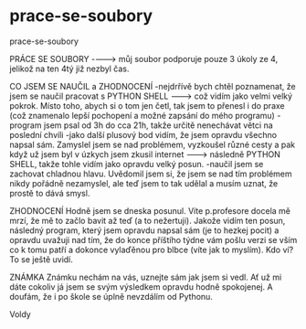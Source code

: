 # prace-se-soubory

prace-se-soubory

PRÁCE SE SOUBORY ----> můj soubor podporuje pouze 3 úkoly ze 4, jelikož na ten 4tý již nezbyl čas.

CO JSEM SE NAUČIL a ZHODNOCENÍ -nejdrřívě bych chtěl poznamenat, že jsem se naučil pracovat s PYTHON SHELL ---> což vidím jako velmi velký pokrok. Místo toho, abych si o tom jen četl, tak jsem to přenesl i do praxe (což znamenalo lepší pochopení a možné zapsání do mého programu) -program jsem psal od 3h do cca 21h, takže určitě nenechávat větci na poslední chvíli -jako další plusový bod vidím, že jsem opravdu všechno napsal sám. Zamyslel jsem se nad problémem, vyzkoušel různé cesty a pak když už jsem byl v úzkych jsem zkusil internet ---> následně PYTHON SHELL, takže tohle vidím jako opravdu velký posun. -naučil jsem se zachovat chladnou hlavu. Uvědomil jsem si, že jsem se nad tím problémem nikdy pořádně nezamyslel, ale teď jsem to tak udělal a musím uznat, že prostě to dává smysl.

ZHODNOCENÍ Hodně jsem se dneska posunul. Víte p.profesore docela mě mrzí, že mě to začlo bavit až teď (a to nežertuji). Jakože vidím ten posun, následný program, který jsem opravdu napsal sám (je to hezkej pocit) a opravdu uvažuji nad tím, že do konce příštího týdne vám pošlu verzi se vším co k tomu patří a dokonce vylaďěnou pro blbce (víte jak to myslím). Kdo ví? To se ještě uvidí.

ZNÁMKA Známku nechám na vás, uznejte sám jak jsem si vedl. Ať už mi dáte cokoliv já jsem se svým výsledkem opravdu hodně spokojenej. A doufám, že i po škole se úplně nevzdálím od Pythonu.

Voldy
